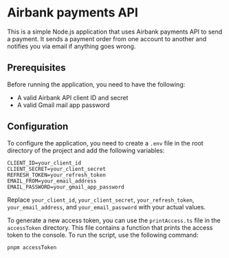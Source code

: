 # Airbank payments API

This is a simple Node.js application that uses Airbank payments API to send a payment. It sends a payment order from one account to another and notifies you via email if anything goes wrong.

## Prerequisites

Before running the application, you need to have the following:

- A valid Airbank API client ID and secret
- A valid Gmail mail app password

## Configuration

To configure the application, you need to create a `.env` file in the root directory of the project and add the following variables:

```
CLIENT_ID=your_client_id
CLIENT_SECRET=your_client_secret
REFRESH_TOKEN=your_refresh_token
EMAIL_FROM=your_email_address
EMAIL_PASSWORD=your_gmail_app_password
```

Replace `your_client_id`, `your_client_secret`, `your_refresh_token`, `your_email_address`, and `your_email_password` with your actual values.

To generate a new access token, you can use the `printAccess.ts` file in the `accessToken` directory. This file contains a function that prints the access token to the console. To run the script, use the following command:

```
pnpm accessToken
```
